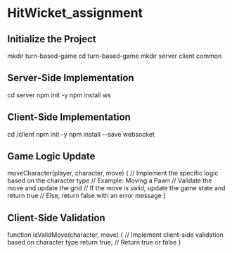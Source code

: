 # HitWicket_assignment


## Initialize the Project
mkdir turn-based-game
cd turn-based-game
mkdir server client common

## Server-Side Implementation
cd server
npm init -y
npm install ws

## Client-Side Implementation
cd /client
npm init -y
npm install --save websocket

## Game Logic Update
moveCharacter(player, character, move) {
    // Implement the specific logic based on the character type
    // Example: Moving a Pawn
    // Validate the move and update the grid
    // If the move is valid, update the game state and return true
    // Else, return false with an error message
}

## Client-Side Validation
function isValidMove(character, move) {
    // Implement client-side validation based on character type
    return true; // Return true or false
}



